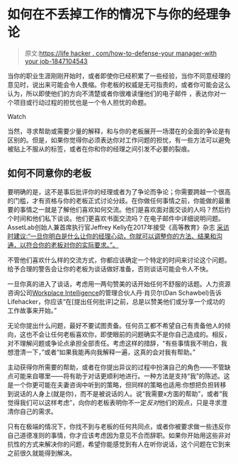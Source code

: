 # 如何在不丢掉工作的情况下与你的经理争论

> 原文:[https://life hacker . com/how-to-defense-your manager-with your job-1847104543](https://lifehacker.com/how-to-argue-with-your-manager-without-risking-your-job-1847104543)

当你的职业生涯刚刚开始时，或者即使你已经积累了一些经验，当你不同意经理的意见时，说出来可能会令人畏缩。你老板的权威是无可指责的，或者你可能会这么认为，所以即使他们的方向不清楚或者你很难读懂他们的电子邮件 ，表达你对一个项目或行动过程的担忧也是一个令人担忧的命题。

Watch

当然，寻求帮助或需要少量的解释，和与你的老板展开一场潜在的全面的争论是有区别的。但是，如果你觉得你必须表达你对工作问题的担忧，有一些方法可以避免被贴上不服从的标签，或者在你和你的经理之间引发不必要的裂痕。

## 如何不同意你的老板

要明确的是，这不是事后批评你的经理或者为了争论而争论；你需要跨越一个很高的门槛，才有资格与你的老板正式讨论分歧。在你做任何事情之前，你能做的最重要的事情之一就是了解他们喜欢如何交流。他们是喜欢面对面交谈的人吗？然后约个时间和他们私下谈谈。他们更喜欢书面交流吗？在电子邮件中详细说明问题。AssetLab创始人兼首席执行官Jeffrey Kelly在2017年接受《高等教育》杂志 [采访时建议:“一旦你明白是什么让你的经理心动，你就可以调整你的方法、结果和沟通，以符合你的老板对你的实际要求。”。](https://www.higheredjobs.com/articles/articleDisplay.cfm?ID=1148)

不管他们喜欢什么样的交流方式，你都应该确定一个特定的时间来讨论这个问题。给予合理的警告会让你的老板为谈话做好准备，否则谈话可能会令人不快。

一旦你真的进入了谈话，考虑用一两句赞美的话开始任何不舒服的话题。人力资源咨询公司[Workplace Intelligence](http://workplaceintelligence.com/weekly-plus/)的管理合伙人丹·肖贝尔(Dan Schawbel)告诉Lifehacker，你应该“在[提出任何批评]之前，总是以赞美他们或分享一个成功的工作故事来开始。”

无论你提出什么问题，最好不要试图责备。任何员工都不希望自己有责备他人的倾向，这也不会让任何老板喜欢你，即使眼前的问题确实不是你自己造成的。相反，对不理解问题或争论点承担全部责任。考虑这样的措辞，“有些事情我不明白，我想澄清一下，”或者“如果我能再向我解释一遍，这真的会对我有帮助。”

主动获得你所需要的帮助，或者在你提出异议的过程中扮演自己的角色——不管缺点可能来自哪里——将有助于对话更顺利地进行。一种方法是支持“我”的陈述。这是一个你更可能在夫妻咨询中听到的策略，但同样的策略也适用:你想把负担转移到说话的人身上(就是你)，而不是被说话的人。说“我需要x方面的帮助”，或者“我觉得我们可以这样考虑”，向你的老板表明你不一定*反对*他们的观点，只是寻求澄清你自己的需求。

只有在极端的情况下，你找不到与老板的任何共同点，或者你被要求做一些违反你自己道德准则的事情，你才应该考虑因为意见不合而辞职。如果你开始用这些非对抗性的方式来解决你的问题，希望你能感觉到有人在听你说话，这个问题在它到来之前很久就能得到解决。
